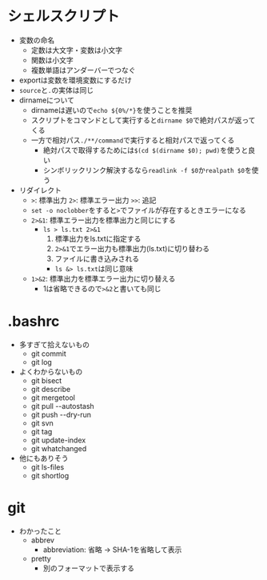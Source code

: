 # シェルスクリプト
* 変数の命名
  * 定数は大文字・変数は小文字
  * 関数は小文字
  * 複数単語はアンダーバーでつなぐ
* exportは変数を環境変数にするだけ
* `source`と`.`の実体は同じ
* dirnameについて
  * dirnameは遅いので`echo ${0%/*}`を使うことを推奨
  * スクリプトをコマンドとして実行すると`dirname $0`で絶対パスが返ってくる
  * 一方で相対パス`./**/command`で実行すると相対パスで返ってくる
    * 絶対パスで取得するためには`$(cd $(dirname $0); pwd)`を使うと良い
    * シンボリックリンク解決するなら`readlink -f $0`か`realpath $0`を使う
* リダイレクト
  * `>`: 標準出力  `2>`: 標準エラー出力  `>>`: 追記
  * `set -o noclobber`をすると`>`でファイルが存在するときエラーになる
  * `2>&1`: 標準エラー出力を標準出力と同じにする
    * `ls > ls.txt 2>&1`
      1. 標準出力をls.txtに指定する
      2. `2>&1`でエラー出力も標準出力(ls.txt)に切り替わる
      3. ファイルに書き込みされる
      * `ls &> ls.txt`は同じ意味
  * `1>&2`: 標準出力を標準エラー出力に切り替える
    * 1は省略できるので`>&2`と書いても同じ

# .bashrc
* 多すぎて拾えないもの
  * git commit
  * git log
* よくわからないもの
  * git bisect
  * git describe
  * git mergetool
  * git pull --autostash
  * git push --dry-run
  * git svn
  * git tag
  * git update-index
  * git whatchanged
* 他にもありそう
  * git ls-files
  * git shortlog

# git
* わかったこと
  * abbrev
    * abbreviation: 省略 -> SHA-1を省略して表示
  * pretty
    * 別のフォーマットで表示する
